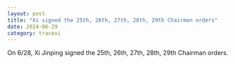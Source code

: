 ```yaml
---
layout: post
title: "Xi signed the 25th, 26th, 27th, 28th, 29th Chairman orders"
date: 2024-06-29
category: tracexi
---
```


On 6/28, Xi Jinping signed the 25th, 26th, 27th, 28th, 29th Chairman orders.

